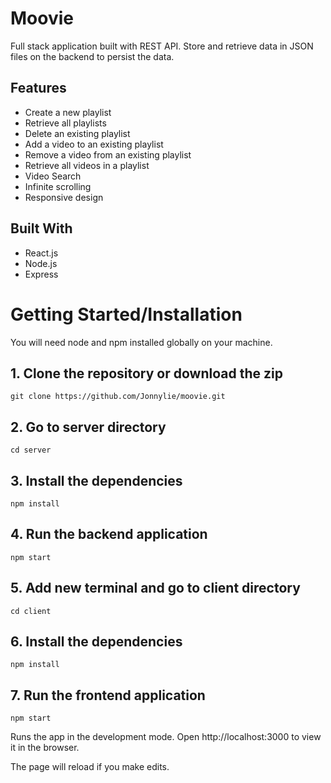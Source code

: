 # Moovie

Full stack application built with REST API. Store and retrieve data in JSON files on the backend to persist the data.

## Features

- Create a new playlist
- Retrieve all playlists
- Delete an existing playlist
- Add a video to an existing playlist
- Remove a video from an existing playlist
- Retrieve all videos in a playlist
- Video Search
- Infinite scrolling
- Responsive design

## Built With

- React.js
- Node.js
- Express

# Getting Started/Installation

 You will need node and npm installed globally on your machine.

## 1. Clone the repository or download the zip

```
git clone https://github.com/Jonnylie/moovie.git
```

## 2. Go to server directory

```
cd server
```

## 3. Install the dependencies

```
npm install
```


## 4. Run the backend application

```
npm start
```

## 5. Add new terminal and go to client directory

```
cd client
```

## 6. Install the dependencies

```
npm install
```


## 7. Run the frontend application

```
npm start
```

Runs the app in the development mode. Open http://localhost:3000 to view it in the browser.

The page will reload if you make edits.

